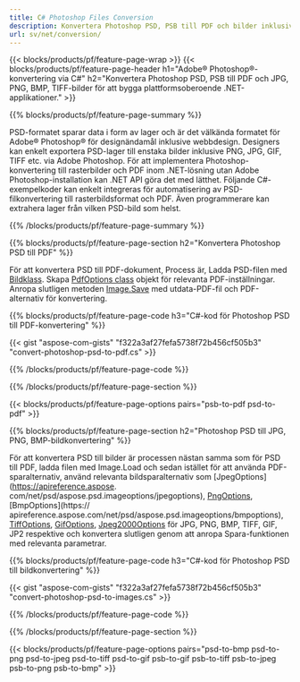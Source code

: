 ```yaml
---
title: C# Photoshop Files Conversion
description: Konvertera Photoshop PSD, PSB till PDF och bilder inklusive BMP, JPG, PNG, TIFF med några rader C#-kod via .NET-biblioteket.
url: sv/net/conversion/
---
```


{{< blocks/products/pf/feature-page-wrap >}}
{{< blocks/products/pf/feature-page-header h1="Adobe® Photoshop®-konvertering via C#" h2="Konvertera Photoshop PSD, PSB till PDF och JPG, PNG, BMP, TIFF-bilder för att bygga plattformsoberoende .NET-applikationer." >}}

{{% blocks/products/pf/feature-page-summary %}}

PSD-formatet sparar data i form av lager och är det välkända formatet för Adobe® Photoshop® för designändamål inklusive webbdesign. Designers kan enkelt exportera PSD-lager till enstaka bilder inklusive PNG, JPG, GIF, TIFF etc. via Adobe Photoshop. För att implementera Photoshop-konvertering till rasterbilder och PDF inom .NET-lösning utan Adobe Photoshop-installation kan .NET API göra det med lätthet. Följande C#-exempelkoder kan enkelt integreras för automatisering av PSD-filkonvertering till rasterbildsformat och PDF. Även programmerare kan extrahera lager från vilken PSD-bild som helst.


{{% /blocks/products/pf/feature-page-summary  %}}

{{% blocks/products/pf/feature-page-section  h2="Konvertera Photoshop PSD till PDF" %}}

För att konvertera PSD till PDF-dokument, Process är, Ladda PSD-filen med [Bildklass](https://apireference.aspose.com/net/psd/aspose.psd/image). Skapa [PdfOptions class](https://apireference.aspose.com/net/psd/aspose.psd.imageoptions/pdfoptions) objekt för relevanta PDF-inställningar. Anropa slutligen metoden [Image.Save](https://apireference.aspose.com/net/psd/aspose.psd.image/save/methods/3) med utdata-PDF-fil och PDF-alternativ för konvertering.

{{% blocks/products/pf/feature-page-code h3="C#-kod för Photoshop PSD till PDF-konvertering" %}}

{{< gist "aspose-com-gists" "f322a3af27fefa5738f72b456cf505b3" "convert-photoshop-psd-to-pdf.cs" >}}

{{% /blocks/products/pf/feature-page-code  %}}

{{% /blocks/products/pf/feature-page-section %}}

{{< blocks/products/pf/feature-page-options pairs="psb-to-pdf psd-to-pdf" >}}

{{% blocks/products/pf/feature-page-section  h2="Photoshop PSD till JPG, PNG, BMP-bildkonvertering" %}}

För att konvertera PSD till bilder är processen nästan samma som för PSD till PDF, ladda filen med Image.Load och sedan istället för att använda PDF-sparalternativ, använd relevanta bildsparalternativ som [JpegOptions](https://apireference.aspose. com/net/psd/aspose.psd.imageoptions/jpegoptions), [PngOptions](https://apireference.aspose.com/net/psd/aspose.psd.imageoptions/pngoptions), [BmpOptions](https:// apireference.aspose.com/net/psd/aspose.psd.imageoptions/bmpoptions), [TiffOptions](https://apireference.aspose.com/net/psd/aspose.psd.imageoptions/tiffoptions), [GifOptions]( https://apireference.aspose.com/net/psd/aspose.psd.imageoptions/gifoptions), [Jpeg2000Options](https://apireference.aspose.com/net/psd/aspose.psd.imageoptions/jpeg2000options) för JPG, PNG, BMP, TIFF, GIF, JP2 respektive och konvertera slutligen genom att anropa Spara-funktionen med relevanta parametrar.


{{% blocks/products/pf/feature-page-code h3="C#-kod för Photoshop PSD till bildkonvertering" %}}

{{< gist "aspose-com-gists" "f322a3af27fefa5738f72b456cf505b3" "convert-photoshop-psd-to-images.cs" >}}

{{% /blocks/products/pf/feature-page-code  %}}

{{% /blocks/products/pf/feature-page-section %}}

{{< blocks/products/pf/feature-page-options pairs="psd-to-bmp psd-to-png psd-to-jpeg psd-to-tiff psd-to-gif psb-to-gif psb-to-tiff psb-to-jpeg psb-to-png psb-to-bmp" >}}
